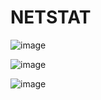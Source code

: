 # NETSTAT
![image](https://github.com/V-Vivek/Linux-Tutorial/assets/117569148/bc40c861-1f5a-4ed0-a102-54ea6bdd5b36)

![image](https://github.com/V-Vivek/Linux-Tutorial/assets/117569148/6e4d2c78-8650-4fed-84aa-f67a34857d12)

![image](https://github.com/V-Vivek/Linux-Tutorial/assets/117569148/0b1e0a47-6ed2-44ce-8343-c0e80d4ff6f8)
